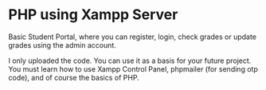 # PHP using Xampp Server

Basic Student Portal, where you can register, login, check grades or update grades using the admin account.

I only uploaded the code. You can use it as a basis for your future project.
You must learn how to use Xampp Control Panel, phpmailer (for sending otp code), and of course the basics of PHP.
